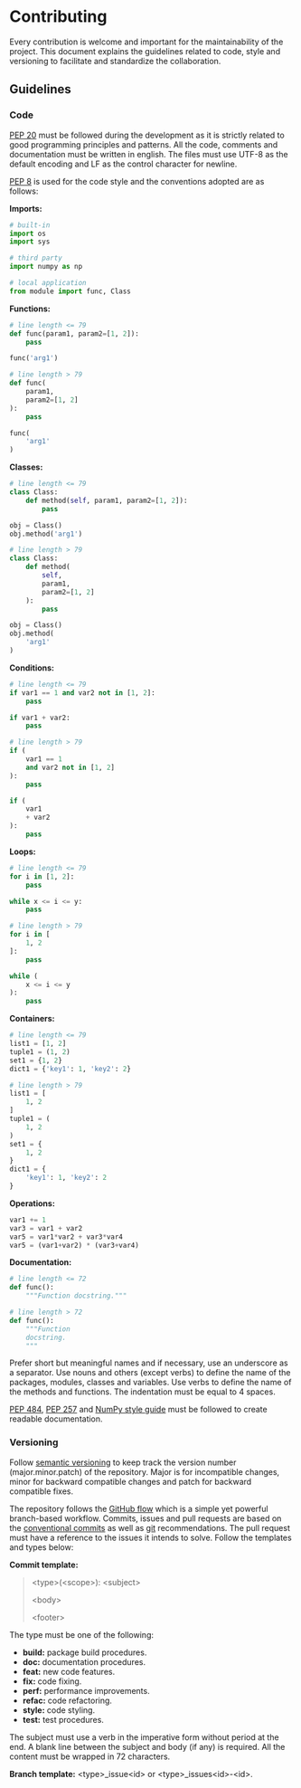 # **Contributing**

Every contribution is welcome and important for the maintainability of the project. This document explains the guidelines related to code, style and versioning to facilitate and standardize the collaboration.

## **Guidelines**

### **Code**

[PEP 20](https://www.python.org/dev/peps/pep-0020/) must be followed during the development as it is strictly related to good programming principles and patterns. All the code, comments and documentation must be written in english. The files must use UTF-8 as the default encoding and LF as the control character for newline.

[PEP 8](https://www.python.org/dev/peps/pep-0008/) is used for the code style and the conventions adopted are as follows:

**Imports:**

```python
# built-in
import os
import sys

# third party
import numpy as np

# local application
from module import func, Class
```

**Functions:**

```python
# line length <= 79
def func(param1, param2=[1, 2]):
    pass

func('arg1')

# line length > 79
def func(
    param1, 
    param2=[1, 2]
):
    pass

func(
    'arg1'
)

```

**Classes:**

```python
# line length <= 79
class Class:
    def method(self, param1, param2=[1, 2]):
        pass

obj = Class()
obj.method('arg1')

# line length > 79
class Class:
    def method(
        self, 
        param1, 
        param2=[1, 2]
    ):
        pass

obj = Class()
obj.method(
    'arg1'
)
```

**Conditions:**

```python
# line length <= 79
if var1 == 1 and var2 not in [1, 2]:
    pass

if var1 + var2:
    pass

# line length > 79
if (
    var1 == 1 
    and var2 not in [1, 2]
):
    pass

if (
    var1 
    + var2
):
    pass
```

**Loops:**

```python
# line length <= 79
for i in [1, 2]:
    pass

while x <= i <= y:
    pass

# line length > 79
for i in [
    1, 2
]:
    pass

while (
    x <= i <= y
):
    pass
```

**Containers:**

```python
# line length <= 79
list1 = [1, 2]
tuple1 = (1, 2)
set1 = {1, 2}
dict1 = {'key1': 1, 'key2': 2}

# line length > 79
list1 = [
    1, 2
]
tuple1 = (
    1, 2
)
set1 = {
    1, 2
}
dict1 = {
    'key1': 1, 'key2': 2
}
```

**Operations:**

```python
var1 += 1
var3 = var1 + var2
var5 = var1*var2 + var3*var4
var5 = (var1+var2) * (var3+var4)
```

**Documentation:**

```python
# line length <= 72
def func():
    """Function docstring."""

# line length > 72
def func():
    """Function 
    docstring.
    """
```

Prefer short but meaningful names and if necessary, use an underscore as a separator. Use nouns and others (except verbs) to define the name of the packages, modules, classes and variables. Use verbs to define the name of the methods and functions. The indentation must be equal to 4 spaces.

[PEP 484](https://www.python.org/dev/peps/pep-0484/), [PEP 257](https://www.python.org/dev/peps/pep-0257/) and [NumPy style guide](https://numpydoc.readthedocs.io/en/latest/format.html) must be followed to create readable documentation.

### **Versioning**

Follow [semantic versioning](https://semver.org/) to keep track the version number (major.minor.patch) of the repository. Major is for incompatible changes, minor for backward compatible changes and patch for backward compatible fixes.

The repository follows the [GitHub flow](https://guides.github.com/introduction/flow/) which is a simple yet powerful branch-based workflow. Commits, issues and pull requests are based on the [conventional commits](https://www.conventionalcommits.org/en/v1.0.0/) as well as [git](https://git-scm.com/) recommendations. The pull request must have a reference to the issues it intends to solve. Follow the templates and types below:

**Commit template:**

> \<type\>(\<scope\>): \<subject\>
>
> \<body\>
>
> \<footer\>

The type must be one of the following:

- **build:** package build procedures.
- **doc:** documentation procedures.
- **feat:** new code features.
- **fix:** code fixing.
- **perf:** performance improvements.
- **refac:** code refactoring.
- **style:** code styling.
- **test:** test procedures.

The subject must use a verb in the imperative form without period at the end. A blank line between the subject and body (if any) is required. All the content must be wrapped in 72 characters.

**Branch template:** \<type\>_issue\<id\> or \<type\>_issues\<id\>-\<id\>.
